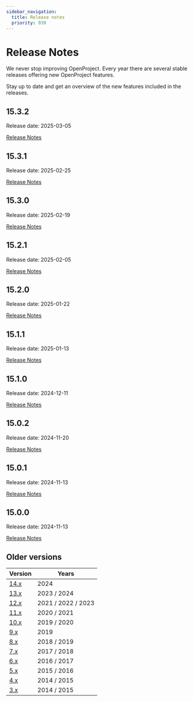 ```yaml
---
sidebar_navigation:
  title: Release notes
  priority: 930
---
```


# Release Notes

We never stop improving OpenProject. Every year there are several stable releases offering new OpenProject features.

Stay up to date and get an overview of the new features included in the releases.

<!--- New release notes are generated below. Do not remove comment. -->
<!--- RELEASE MARKER -->

## 15.3.2

Release date: 2025-03-05

[Release Notes](15-3-2/)


## 15.3.1

Release date: 2025-02-25

[Release Notes](15-3-1/)


## 15.3.0

Release date: 2025-02-19

[Release Notes](15-3-0/)


## 15.2.1

Release date: 2025-02-05

[Release Notes](15-2-1/)


## 15.2.0

Release date: 2025-01-22

[Release Notes](15-2-0/)


## 15.1.1

Release date: 2025-01-13

[Release Notes](15-1-1/)


## 15.1.0

Release date: 2024-12-11

[Release Notes](15-1-0/)


## 15.0.2

Release date: 2024-11-20

[Release Notes](15-0-2/)


## 15.0.1

Release date: 2024-11-13

[Release Notes](15-0-1/)


## 15.0.0

Release date: 2024-11-13

[Release Notes](15-0-0/)


## Older versions

| Version     | Years              |
|-------------|--------------------|
| [14.x](14/) | 2024               |
| [13.x](13/) | 2023 / 2024        |
| [12.x](12/) | 2021 / 2022 / 2023 |
| [11.x](11/) | 2020 / 2021        |
| [10.x](10/) | 2019 / 2020        |
| [9.x](9/)   | 2019               |
| [8.x](8/)   | 2018 / 2019        |
| [7.x](7/)   | 2017 / 2018        |
| [6.x](6/)   | 2016 / 2017        |
| [5.x](5/)   | 2015 / 2016        |
| [4.x](4/)   | 2014 / 2015        |
| [3.x](3/)   | 2014 / 2015        |
